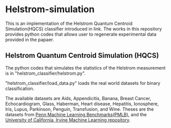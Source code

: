 # Helstrom-simulation

This is an implementation of the Helstrom Quantum Centroid Simulation(HQCS) classifier introduced in link.
The works in this repository provides python codes that allows user to regenerate experimental data provided in the papaer.

## Helstrom Quantum Centroid Simulation (HQCS)

The python codes that simulates the statistics of the Helstrom measurement is in "helstrom_classifier/helstrom.py". 

"helstrom_classifier/load_data.py" loads the real world datasets for binary classification.

The available datasets are Aids, Appendicitis, Banana, Breast Cancer, Echocardiogram, Glass, Haberman, Heart disease, Hepatitis, Ionosphere, Iris, Lupus, Parkinson, Penguin, Transfusion, and Wine. Theses are the datasets from [Penn Machine Learning Benchmarks(PMLB)][1], and the [University of California, Irvine Machine Learning repository][2].


[1]: https://arxiv.org/abs/2012.00058
[2]: https://archive.ics.uci.edu/about
